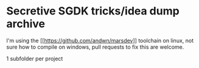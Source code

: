 # Secretive SGDK tricks/idea dump archive

I'm using the [[https://github.com/andwn/marsdev]] toolchain on linux, not sure how to compile on windows, pull requests to fix this are welcome. 

1 subfolder per project
